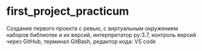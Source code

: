 # first_project_practicum
Создание первого проекта с ревью, с виртуальным окружением наборов библиотек и их версий, интерпретатор py:3.7, контроль версий через GitHub, терминал GitBash, редактор кода: VS code
